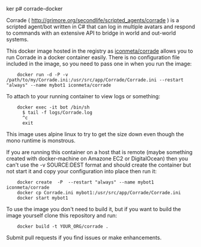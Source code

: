 ker p# corrade-docker

Corrade ( http://grimore.org/secondlife/scripted_agents/corrade ) is a scripted
agent/bot written in C# that can log in multiple avatars and respond to commands
with an extensive API to bridge in world and out-world systems.

This docker image hosted in the registry as  [iconmeta/corrade](https://registry.hub.docker.com/u/iconmeta/corrade/) allows you to
run Corrade in a docker container easily. There is no configuration file included in
the image, so you need to pass one in when you run the image:

```
    docker run -d -P -v /path/to/my/Corrade.ini:/usr/src/app/Corrade/Corrade.ini --restart "always" --name mybot1 iconmeta/corrade
```

To attach to your running container to view logs or something:

```
    docker exec -it bot /bin/sh
      $ tail -f logs/Corrade.log
      ^c
      exit
```

This image uses alpine linux to try to get the size down even though the mono
runtime is monstrous.

If you are running this container on a host that is remote (maybe something created
with docker-machine on Amazone EC2 or DigitalOcean) then you can't use the
-v SOURCE:DEST format and should create the container but not start it and copy your
configuration into place then run it:

```
    docker create  -P  --restart "always" --name mybot1 iconmeta/corrade
    docker cp Corrade.ini mybot1:/usr/src/app/Corrade/Corrade.ini
    docker start mybot1
```

To use the image you don't need to build it, but if you want to build the image
yourself clone this repository and run:

```
    docker build -t YOUR_ORG/corrade .
```
Submit pull requests if you find issues or make enhancements.
